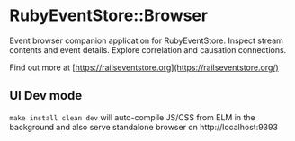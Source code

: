 # RubyEventStore::Browser

Event browser companion application for RubyEventStore. Inspect stream contents and event details. Explore correlation and causation connections.

Find out more at [https://railseventstore.org](https://railseventstore.org/)

## UI Dev mode

`make install clean dev` will auto-compile JS/CSS from ELM in the background and also serve standalone browser on http://localhost:9393
